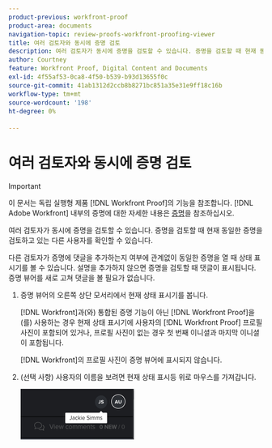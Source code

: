 ```yaml
---
product-previous: workfront-proof
product-area: documents
navigation-topic: review-proofs-workfront-proofing-viewer
title: 여러 검토자와 동시에 증명 검토
description: 여러 검토자가 동시에 증명을 검토할 수 있습니다. 증명을 검토할 때 현재 동일한 증명을 검토하고 있는 다른 사용자를 확인할 수 있습니다.
author: Courtney
feature: Workfront Proof, Digital Content and Documents
exl-id: 4f55af53-0ca8-4f50-b539-b93d13655f0c
source-git-commit: 41ab1312d2ccb8b8271bc851a35e31e9ff18c16b
workflow-type: tm+mt
source-wordcount: '198'
ht-degree: 0%

---
```


# 여러 검토자와 동시에 증명 검토

>[!IMPORTANT]
>
>이 문서는 독립 실행형 제품 [!DNL Workfront Proof]의 기능을 참조합니다. [!DNL Adobe Workfront] 내부의 증명에 대한 자세한 내용은 [증명](../../../review-and-approve-work/proofing/proofing.md)을 참조하십시오.

여러 검토자가 동시에 증명을 검토할 수 있습니다. 증명을 검토할 때 현재 동일한 증명을 검토하고 있는 다른 사용자를 확인할 수 있습니다.

다른 검토자가 증명에 댓글을 추가하는지 여부에 관계없이 동일한 증명을 열 때 상태 표시기를 볼 수 있습니다. 설명을 추가하지 않으면 증명을 검토할 때 댓글이 표시됩니다. 증명 뷰어를 새로 고쳐 댓글을 볼 필요가 없습니다.

1. 증명 뷰어의 오른쪽 상단 모서리에서 현재 상태 표시기를 봅니다.

   [!DNL Workfront]과(와) 통합된 증명 기능이 아닌 [!DNL Workfront Proof]을(를) 사용하는 경우 현재 상태 표시기에 사용자의 [!DNL Workfront Proof] 프로필 사진이 포함되어 있거나, 프로필 사진이 없는 경우 첫 번째 이니셜과 마지막 이니셜이 포함됩니다.

   [!DNL Workfront]의 프로필 사진이 증명 뷰어에 표시되지 않습니다.

1. (선택 사항) 사용자의 이름을 보려면 현재 상태 표시등 위로 마우스를 가져갑니다.

   ![](assets/proof-presence.png)
